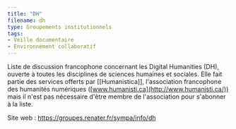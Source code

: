 ```yaml
---
title: "DH"
filename: dh
type: Groupements institutionnels
tags:
- Veille documentaire
- Environnement collaboratif
---
```


Liste de discussion francophone concernant les Digital Humanities (DH), ouverte à toutes les disciplines de sciences humaines et sociales. Elle fait partie des services offerts par [[Humanistica]], l'association francophone des humanités numériques ([www.humanisti.ca](http://www.humanisti.ca/)) mais il n'est pas nécessaire d'être membre de l'association pour s'abonner à la liste.

Site web : <https://groupes.renater.fr/sympa/info/dh>

